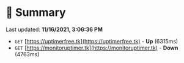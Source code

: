 # 📖 Summary
Last updated: **11/16/2021, 3:06:36 PM**

- `GET` [https://uptimerfree.tk](https://uptimerfree.tk) - **Up** (6315ms)
- `GET` [https://monitoruptimer.tk](https://monitoruptimer.tk) - **Down** (4763ms)
